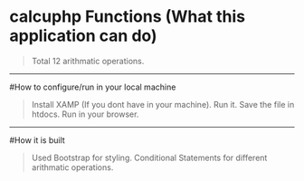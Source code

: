 # calcuphp Functions (What this application can do)
 
> Total 12 arithmatic operations. 
  ----------------------------------------------------------- 
 
#How to configure/run in your local machine 
 
> Install XAMP (If you dont have in your machine). 
> Run it. 
> Save the file in htdocs. 
> Run in your browser.  
 -----------------------------------------------------------  
 
#How it is built 
 
> Used Bootstrap for styling. 
> Conditional Statements for different arithmatic operations. 
 
  

 
 
